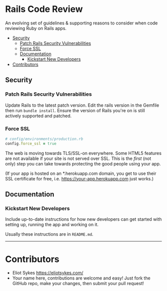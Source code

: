 # Rails Code Review

An evolving set of guidelines & supporting reasons to consider when code reviewing Ruby on Rails apps.

<!-- MarkdownTOC depth=0 autolink=true bracket=round -->

- [Security](#security)
  - [Patch Rails Security Vulnerabilities](#patch-rails-security-vulnerabilities)
  - [Force SSL](#force-ssl)
  - [Documentation](#documentation)
    - [Kickstart New Developers](#kickstart-new-developers)
- [Contributors](#contributors)

<!-- /MarkdownTOC -->


## Security

### Patch Rails Security Vulnerabilities

Update Rails to the latest patch version. Edit the rails version in the Gemfile then run `bundle install`. Ensure the version of Rails you're on is still actively supported and patched.

### Force SSL

```ruby
# config/environments/production.rb
config.force_ssl = true
```

The web is moving towards TLS/SSL-on everywhere. Some HTML5 features are not available if your site is not served over SSL. This is the *first* (not only) step you can take towards protecting the good people using your app.

(If your app is hosted on an *.herokuapp.com domain, you get to use their SSL certificate for free, i.e. https://your-app.herokuapp.com just works.)

## Documentation

### Kickstart New Developers

Include up-to-date instructions for how new developers can get started with setting up, running the app and working on it.

Usually these instructions are in `README.md`.

---

# Contributors

- Eliot Sykes https://eliotsykes.com/
- Your name here, contributions are welcome and easy! Just fork the GitHub repo, make your changes, then submit your pull request!
